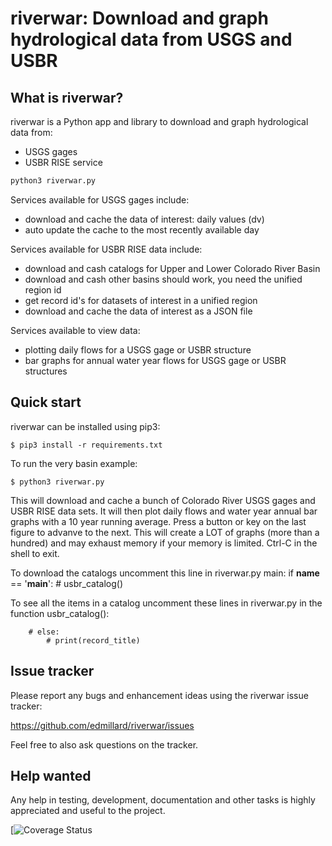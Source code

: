 riverwar: Download and graph hydrological data from USGS and USBR
=============================================

What is riverwar?
-----------------------

riverwar is a Python app and library to download and graph hydrological data from:
- USGS gages
- USBR RISE service

```python
python3 riverwar.py
```
Services available for USGS gages include:
- download and cache the data of interest:
	daily values (dv)
- auto update the cache to the most recently available day

Services available for USBR RISE data include:
- download and cash catalogs for Upper and Lower Colorado River Basin
- download and cash other basins should work, you need the unified region id
- get record id's for datasets of interest in a unified region
- download and cache the data of interest as a JSON file

Services available to view data:
- plotting daily flows for a USGS gage or USBR structure
- bar graphs for annual water year flows for USGS gage or USBR structures

Quick start
-----------
riverwar can be installed using pip3:

    $ pip3 install -r requirements.txt

To run the very basin example:

    $ python3 riverwar.py

This will download and cache a bunch of Colorado River USGS gages and USBR RISE
data sets. It will then plot daily flows and water year annual bar graphs with a
10 year running average.  Press a button or key on the last figure to advanve to
the next.  This will create a LOT of graphs (more than a hundred) and may exhaust
memory if your memory is limited.  Ctrl-C in the shell to exit.

To download the catalogs uncomment this line in riverwar.py main:
    if __name__ == '__main__':
        # usbr_catalog()

To see all the items in a catalog uncomment these lines in riverwar.py in the function
usbr_catalog():

        # else:
            # print(record_title)

Issue tracker
-------------

Please report any bugs and enhancement ideas using the riverwar issue tracker:

  https://github.com/edmillard/riverwar/issues

Feel free to also ask questions on the tracker.


Help wanted
-----------

Any help in testing, development, documentation and other tasks is
highly appreciated and useful to the project. 


[![Coverage Status]()
